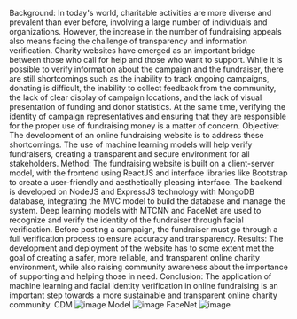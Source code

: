 Background: In today's world, charitable activities are more diverse and prevalent than
ever before, involving a large number of individuals and organizations. However, the
increase in the number of fundraising appeals also means facing the challenge of
transparency and information verification. Charity websites have emerged as an
important bridge between those who call for help and those who want to support. While
it is possible to verify information about the campaign and the fundraiser, there are still
shortcomings such as the inability to track ongoing campaigns, donating is difficult, the
inability to collect feedback from the community, the lack of clear display of campaign
locations, and the lack of visual presentation of funding and donor statistics. At the same
time, verifying the identity of campaign representatives and ensuring that they are
responsible for the proper use of fundraising money is a matter of concern.
Objective: The development of an online fundraising website is to address these
shortcomings. The use of machine learning models will help verify fundraisers, creating
a transparent and secure environment for all stakeholders.
Method: The fundraising website is built on a client-server model, with the frontend
using ReactJS and interface libraries like Bootstrap to create a user-friendly and
aesthetically pleasing interface. The backend is developed on NodeJS and ExpressJS
technology with MongoDB database, integrating the MVC model to build the database
and manage the system. Deep learning models with MTCNN and FaceNet are used to
recognize and verify the identity of the fundraiser through facial verification. Before
posting a campaign, the fundraiser must go through a full verification process to ensure
accuracy and transparency.
Results: The development and deployment of the website has to some extent met the
goal of creating a safer, more reliable, and transparent online charity environment, while
also raising community awareness about the importance of supporting and helping those
in need.
Conclusion: The application of machine learning and facial identity verification in
online fundraising is an important step towards a more sustainable and transparent
online charity community.
CDM
![image](https://github.com/KyDuyenDo/website-gay-quy-truc-tuyen/assets/84983247/0f9dfca5-7ec5-45fc-98ad-44d80d484a51)
Model
![image](https://github.com/KyDuyenDo/website-gay-quy-truc-tuyen/assets/84983247/67914414-d8c5-4731-8dc4-3c7f38d63043)
FaceNet
![image](https://github.com/KyDuyenDo/website-gay-quy-truc-tuyen/assets/84983247/f711ded8-b7bb-4fcb-80df-11035e545bd3)


